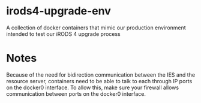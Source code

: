 # irods4-upgrade-env
A collection of docker containers that mimic our production environment intended to test our iRODS 4
upgrade process 

# Notes

Because of the need for bidirection communication between the IES and the resource server,
containers need to be able to talk to each through IP ports on the docker0 interface. To allow this,
make sure your firewall allows communication between ports on the docker0 interface.
